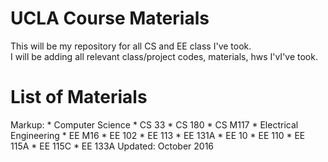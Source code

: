 # UCLA Course Materials
This will be my repository for all CS and EE class I've took. <br />
I will be adding all relevant class/project codes, materials, hws I'vI've took.

# List of Materials
Markup: * Computer Science
		 * CS 33
		  * CS 180
		   * CS M117
		* Electrical Engineering
		 * EE M16
		  * EE 102
		   * EE 113
		    * EE 131A
			 * EE 10
			  * EE 110
			   * EE 115A
			    * EE 115C
				 * EE 133A
Updated: October 2016
